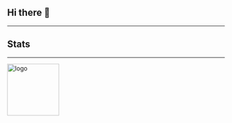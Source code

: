 ## Hi there 👋
--------

## Stats
--------
<img src="https://github-profile-trophy.vercel.app/?username=Jiang-Night&theme=flat" alt="logo" height="120" align="center" style="margin: auto; margin-bottom: 20px;" />
